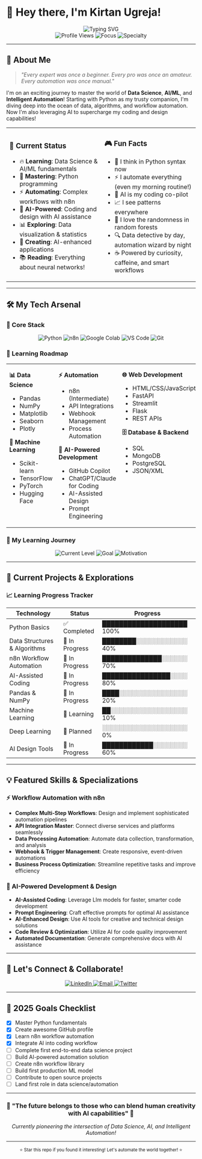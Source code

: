 # 🚀 Hey there, I'm Kirtan Ugreja! 

<div align="center">
  <img src="https://readme-typing-svg.herokuapp.com?font=Fira+Code&size=30&duration=3000&pause=1000&color=00D4AA&center=true&vCenter=true&width=600&lines=Data+Science+Explorer+🔬;AI%2FML+Enthusiast+🤖;Python+Developer+🐍;Workflow+Automation+Maker+⚡;AI-Powered+Creator+🎨;Future+Tech+Innovator+✨" alt="Typing SVG" />
</div>

<div align="center">
  <img src="https://komarev.com/ghpvc/?username=ONELASTxHOPEE&label=Profile%20Views&color=brightgreen&style=flat-square" alt="Profile Views" />
  <img src="https://img.shields.io/badge/Focus-Data%20Science%20%26%20AI-orange?style=flat-square" alt="Focus" />
  <img src="https://img.shields.io/badge/Specialty-Workflow%20Automation-purple?style=flat-square" alt="Specialty" />
</div>

---

## 🎯 About Me

> *"Every expert was once a beginner. Every pro was once an amateur. Every automation was once manual."*

I'm on an exciting journey to master the world of **Data Science**, **AI/ML**, and **Intelligent Automation**! Starting with Python as my trusty companion, I'm diving deep into the ocean of data, algorithms, and workflow automation. Now I'm also leveraging AI to supercharge my coding and design capabilities! 

<table>
<tr>
<td>

### 🌟 Current Status
- 🔥 **Learning**: Data Science & AI/ML fundamentals  
- 🐍 **Mastering**: Python programming
- ⚡ **Automating**: Complex workflows with n8n
- 🤖 **AI-Powered**: Coding and design with AI assistance
- 📊 **Exploring**: Data visualization & statistics
- 🎨 **Creating**: AI-enhanced applications
- 📚 **Reading**: Everything about neural networks!

</td>
<td>

### 🎮 Fun Facts
- 🧠 I think in Python syntax now
- ⚡ I automate everything (even my morning routine!)
- 🤖 AI is my coding co-pilot
- 📈 I see patterns everywhere
- 🎲 I love the randomness in random forests
- 🔍 Data detective by day, automation wizard by night
- ☕ Powered by curiosity, caffeine, and smart workflows

</td>
</tr>
</table>

---

## 🛠️ My Tech Arsenal

### 🐍 Core Stack
<div align="center">
  <img src="https://img.shields.io/badge/Python-3776AB?style=for-the-badge&logo=python&logoColor=white" alt="Python" />
  <img src="https://img.shields.io/badge/n8n-EA4B71?style=for-the-badge&logo=n8n&logoColor=white" alt="n8n" />
  <img src="https://img.shields.io/badge/Google%20Colab-F9AB00?style=for-the-badge&logo=googlecolab&logoColor=white" alt="Google Colab" />
  <img src="https://img.shields.io/badge/VS%20Code-007ACC?style=for-the-badge&logo=visualstudiocode&logoColor=white" alt="VS Code" />
  <img src="https://img.shields.io/badge/Git-F05032?style=for-the-badge&logo=git&logoColor=white" alt="Git" />
</div>

### 🎯 Learning Roadmap

<table>
<tr>
<td width="25%" valign="top">

**📊 Data Science**
- Pandas
- NumPy  
- Matplotlib
- Seaborn
- Plotly

**🤖 Machine Learning**
- Scikit-learn
- TensorFlow
- PyTorch
- Hugging Face

</td>
<td width="25%" valign="top">

**⚡ Automation**
- n8n (Intermediate)
- API Integrations
- Webhook Management
- Process Automation

**🤖 AI-Powered Development**
- GitHub Copilot
- ChatGPT/Claude for Coding
- AI-Assisted Design
- Prompt Engineering

</td>
<td width="25%" valign="top">

**🌐 Web Development**
- HTML/CSS/JavaScript
- FastAPI
- Streamlit
- Flask
- REST APIs

**🗄️ Database & Backend**
- SQL
- MongoDB
- PostgreSQL
- JSON/XML

</td>
<td width="25%" valign="top">

**☁️ Cloud & Tools**
- AWS
- Docker
- Apache Spark
- Git & GitHub
- Linux/Command Line

**📈 Data Analysis**
- Statistical Analysis
- Data Visualization
- Business Intelligence
- Excel/Google Sheets

</td>
</tr>
</table></table>

### 🎯 My Learning Journey
<div align="center">
  <img src="https://img.shields.io/badge/Current%20Level-Intermediate-brightgreen?style=for-the-badge&logo=python&logoColor=white" alt="Current Level" />
  <img src="https://img.shields.io/badge/Goal-AI%2FML%20%26%20Automation%20Expert-orange?style=for-the-badge&logo=target&logoColor=white" alt="Goal" />
  <img src="https://img.shields.io/badge/Motivation-🚀%20MAXIMUM%20OVERDRIVE!%20🚀-red?style=for-the-badge" alt="Motivation" />
</div>

---

## 🎨 Current Projects & Explorations

### 📈 Learning Progress Tracker
| Technology | Status | Progress |
|------------|--------|----------|
| Python Basics | ✅ Completed | ████████████████████ 100% |
| Data Structures & Algorithms | 🔄 In Progress | ████████░░░░░░░░░░░░ 40% |
| n8n Workflow Automation | 🔄 In Progress | ██████████████░░░░░░ 70% |
| AI-Assisted Coding | 🔄 In Progress | ████████████████░░░░ 80% |
| Pandas & NumPy | 🔄 In Progress | ████░░░░░░░░░░░░░░░░ 20% |
| Machine Learning | 🔄 Learning | ██░░░░░░░░░░░░░░░░░░ 10% |
| Deep Learning | 📅 Planned | ░░░░░░░░░░░░░░░░░░░░ 0% |
| AI Design Tools | 🔄 In Progress | ████████████░░░░░░░░ 60% |

---

## 💡 Featured Skills & Specializations

### ⚡ Workflow Automation with n8n
- **Complex Multi-Step Workflows**: Design and implement sophisticated automation pipelines
- **API Integration Master**: Connect diverse services and platforms seamlessly  
- **Data Processing Automation**: Automate data collection, transformation, and analysis
- **Webhook & Trigger Management**: Create responsive, event-driven automations
- **Business Process Optimization**: Streamline repetitive tasks and improve efficiency

### 🤖 AI-Powered Development & Design
- **AI-Assisted Coding**: Leverage Llm models for faster, smarter code development
- **Prompt Engineering**: Craft effective prompts for optimal AI assistance
- **AI-Enhanced Design**: Use AI tools for creative and technical design solutions
- **Code Review & Optimization**: Utilize AI for code quality improvement
- **Automated Documentation**: Generate comprehensive docs with AI assistance

---

## 🤝 Let's Connect & Collaborate!

<div align="center">
  <a href="https://www.linkedin.com/in/kirtan-ugreja">
    <img src="https://img.shields.io/badge/LinkedIn-0077B5?style=for-the-badge&logo=linkedin&logoColor=white" alt="LinkedIn" />
  </a>
  <a href="mailto:ugrejakirtan0@gmail.com">
    <img src="https://img.shields.io/badge/Email-D14836?style=for-the-badge&logo=gmail&logoColor=white" alt="Email" />
  </a>
  <a href="https://twitter.com/ugreja_kirtan">
    <img src="https://img.shields.io/badge/Twitter-1DA1F2?style=for-the-badge&logo=twitter&logoColor=white" alt="Twitter" />
  </a>
</div>

---

## 🎯 2025 Goals Checklist

- [x] Master Python fundamentals
- [x] Create awesome GitHub profile
- [x] Learn n8n workflow automation
- [x] Integrate AI into coding workflow
- [ ] Complete first end-to-end data science project
- [ ] Build AI-powered automation solution
- [ ] Create n8n workflow library
- [ ] Build first production ML model
- [ ] Contribute to open source projects
- [ ] Land first role in data science/automation

---

<div align="center">
  <h3>🚀 "The future belongs to those who can blend human creativity with AI capabilities" 🚀</h3>
  <p><i>Currently pioneering the intersection of Data Science, AI, and Intelligent Automation!</i></p>
</div>

---

<div align="center">
  <sub>⭐ Star this repo if you found it interesting! Let's automate the world together! ⭐</sub>
</div>
